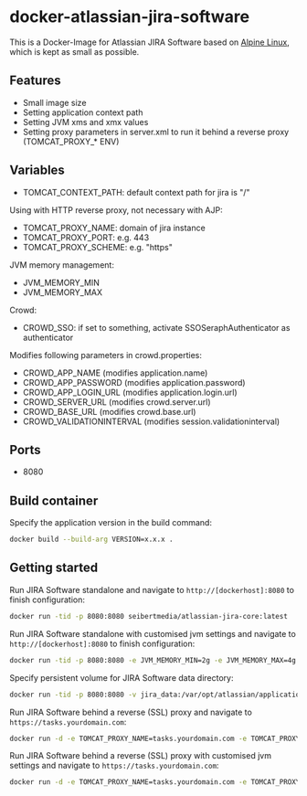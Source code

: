 # docker-atlassian-jira-software

This is a Docker-Image for Atlassian JIRA Software based on [Alpine Linux](http://alpinelinux.org/), which is kept as small as possible.

## Features

* Small image size
* Setting application context path
* Setting JVM xms and xmx values
* Setting proxy parameters in server.xml to run it behind a reverse proxy (TOMCAT_PROXY_* ENV)

## Variables

* TOMCAT_CONTEXT_PATH: default context path for jira is "/"

Using with HTTP reverse proxy, not necessary with AJP:

* TOMCAT_PROXY_NAME: domain of jira instance
* TOMCAT_PROXY_PORT: e.g. 443
* TOMCAT_PROXY_SCHEME: e.g. "https"

JVM memory management:

* JVM_MEMORY_MIN
* JVM_MEMORY_MAX

Crowd:

* CROWD_SSO: if set to something, activate SSOSeraphAuthenticator as authenticator

Modifies following parameters in crowd.properties:

* CROWD_APP_NAME (modifies application.name)
* CROWD_APP_PASSWORD (modifies application.password)
* CROWD_APP_LOGIN_URL (modifies application.login.url)
* CROWD_SERVER_URL (modifies crowd.server.url)
* CROWD_BASE_URL (modifies crowd.base.url)
* CROWD_VALIDATIONINTERVAL (modifies session.validationinterval)

## Ports
* 8080

## Build container
Specify the application version in the build command:

```bash
docker build --build-arg VERSION=x.x.x .                                                        
```

## Getting started

Run JIRA Software standalone and navigate to `http://[dockerhost]:8080` to finish configuration:

```bash
docker run -tid -p 8080:8080 seibertmedia/atlassian-jira-core:latest
```

Run JIRA Software standalone with customised jvm settings and navigate to `http://[dockerhost]:8080` to finish configuration:

```bash
docker run -tid -p 8080:8080 -e JVM_MEMORY_MIN=2g -e JVM_MEMORY_MAX=4g seibertmedia/atlassian-jira-core:latest
```

Specify persistent volume for JIRA Software data directory:

```bash
docker run -tid -p 8080:8080 -v jira_data:/var/opt/atlassian/application-data/jira seibertmedia/atlassian-jira-core:latest
```

Run JIRA Software behind a reverse (SSL) proxy and navigate to `https://tasks.yourdomain.com`:

```bash
docker run -d -e TOMCAT_PROXY_NAME=tasks.yourdomain.com -e TOMCAT_PROXY_PORT=443 -e TOMCAT_PROXY_SCHEME=https seibertmedia/atlassian-jira-core:latest
```

Run JIRA Software behind a reverse (SSL) proxy with customised jvm settings and navigate to `https://tasks.yourdomain.com`:

```bash
docker run -d -e TOMCAT_PROXY_NAME=tasks.yourdomain.com -e TOMCAT_PROXY_PORT=443 -e TOMCAT_PROXY_SCHEME=https -e JVM_MEMORY_MIN=2g -e JVM_MEMORY_MAX=4g seibertmedia/atlassian-jira-core:latest
```
